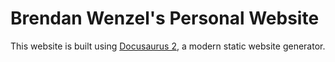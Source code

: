 # Brendan Wenzel's Personal Website

This website is built using [Docusaurus 2](https://docusaurus.io/), a modern static website generator.
